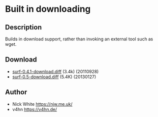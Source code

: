 Built in downloading
====================

Description
-----------

Builds in download support, rather than invoking an external tool such as
wget.

Download
--------

* [surf-0.4.1-download.diff](surf-0.4.1-download.diff) (3.4k) (20110928)
* [surf-0.5-download.diff](surf-0.5-download.diff) (5.4K) (20130127)

Author
------

* Nick White <https://njw.me.uk/>
* v4hn <https://v4hn.de/>
